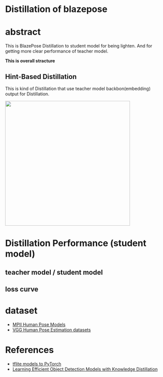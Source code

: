 # Distillation of blazepose

# abstract 

This is BlazePose Distillation to student model for being lighten. And for getting more clear performance of teacher model.

<b>This is overall stracture</b>


## Hint-Based Distillation
This is kind of Distillation that use teacher model backbon(embedding) output for Distillation.

<img src="https://user-images.githubusercontent.com/48679574/190838105-0d255020-df53-4a81-9620-f5768c3cfa4a.png" width="400px">



# Distillation Performance (student model)

## teacher model / student model


## loss curve
















# dataset
- [MPII Human Pose Models](https://pose.mpi-inf.mpg.de)
- [VGG Human Pose Estimation datasets](https://www.robots.ox.ac.uk/~vgg/data/pose/)

# References
- [tflite models to PyTorch](https://github.com/zmurez/MediaPipePyTorch)
- [Learning Efficient Object Detection Models with Knowledge Distillation](https://proceedings.neurips.cc/paper/2017/file/e1e32e235eee1f970470a3a6658dfdd5-Paper.pdf)
